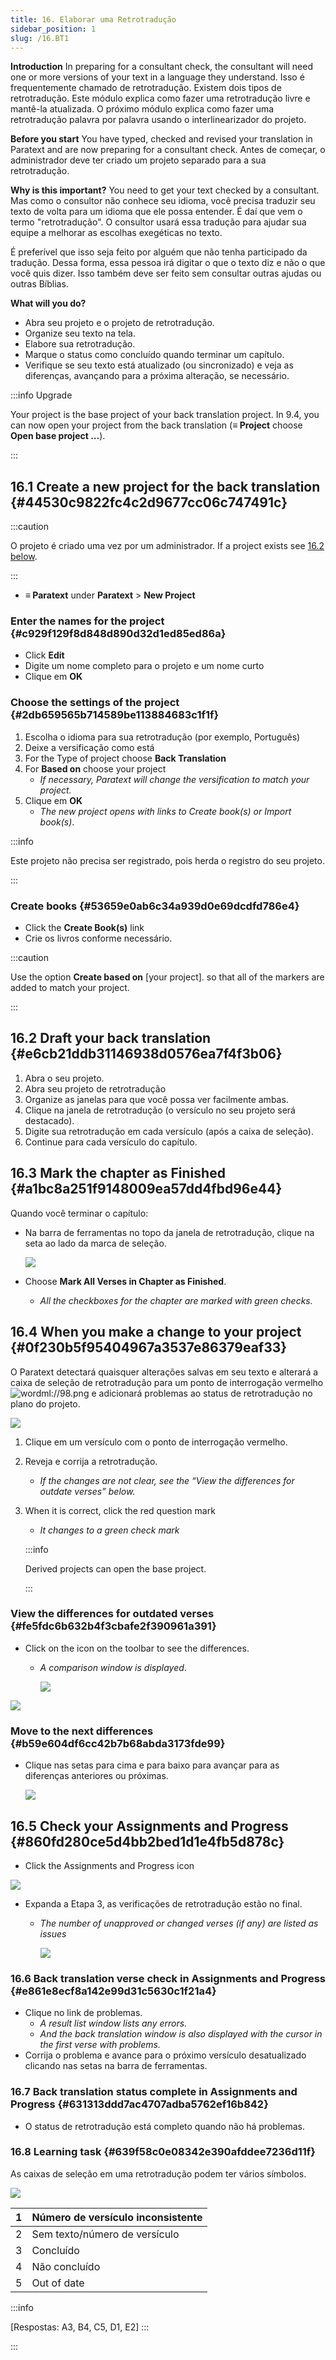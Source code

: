 ```yaml
---
title: 16. Elaborar uma Retrotradução
sidebar_position: 1
slug: /16.BT1
---
```


**Introduction**  In preparing for a consultant check, the consultant will need one or more versions of your text in a language they understand. Isso é frequentemente chamado de retrotradução. Existem dois tipos de retrotradução. Este módulo explica como fazer uma retrotradução livre e mantê-la atualizada. O próximo módulo explica como fazer uma retrotradução palavra por palavra usando o interlinearizador do projeto.

**Before you start**  You have typed, checked and revised your translation in Paratext and are now preparing for a consultant check. Antes de começar, o administrador deve ter criado um projeto separado para a sua retrotradução.

**Why is this important?**  You need to get your text checked by a consultant. Mas como o consultor não conhece seu idioma, você precisa traduzir seu texto de volta para um idioma que ele possa entender. É daí que vem o termo "retrotradução". O consultor usará essa tradução para ajudar sua equipe a melhorar as escolhas exegéticas no texto.

É preferível que isso seja feito por alguém que não tenha participado da tradução. Dessa forma, essa pessoa irá digitar o que o texto diz e não o que você quis dizer. Isso também deve ser feito sem consultar outras ajudas ou outras Bíblias.

**What will you do?**

- Abra seu projeto e o projeto de retrotradução.
- Organize seu texto na tela.
- Elabore sua retrotradução.
- Marque o status como concluído quando terminar um capítulo.
- Verifique se seu texto está atualizado (ou sincronizado) e veja as diferenças, avançando para a próxima alteração, se necessário.

:::info Upgrade

Your project is the base project of your back translation project. In 9.4, you can now open your project from the back translation (**≡ Project** choose **Open base project …**).

:::

## 16.1 Create a new project for the back translation {#44530c9822fc4c2d9677cc06c747491c}

:::caution

O projeto é criado uma vez por um administrador. If a project exists see [16.2 below](/16.BT1#e6cb21ddb31146938d0576ea7f4f3b06).

:::

- **≡ Paratext** under **Paratext** &gt; **New Project**

### **Enter the names for the project** {#c929f129f8d848d890d32d1ed85ed86a}

- Click **Edit**
- Digite um nome completo para o projeto e um nome curto
- Clique em **OK**

### **Choose the settings** **of the project** {#2db659565b714589be113884683c1f1f}

1. Escolha o idioma para sua retrotradução (por exemplo, Português)
2. Deixe a versificação como está
3. For the Type of project choose **Back Translation**
4. For **Based on** choose your project
   - _If necessary, Paratext will change the versification to match your project._
5. Clique em **OK**
   - _The new project opens with links to Create book(s) or Import book(s)_.

:::info

Este projeto não precisa ser registrado, pois herda o registro do seu projeto.

:::

### **Create books** {#53659e0ab6c34a939d0e69dcdfd786e4}

- Click the **Create Book(s)** link
- Crie os livros conforme necessário.

:::caution

Use the option **Create based on** [your project]. so that all of the markers are added to match your project.

:::

## 16.2 Draft your back translation {#e6cb21ddb31146938d0576ea7f4f3b06}

1. Abra o seu projeto.
2. Abra seu projeto de retrotradução
3. Organize as janelas para que você possa ver facilmente ambas.
4. Clique na janela de retrotradução (o versículo no seu projeto será destacado).
5. Digite sua retrotradução em cada versículo (após a caixa de seleção).
6. Continue para cada versículo do capítulo.

## 16.3 Mark the chapter as Finished {#a1bc8a251f9148009ea57dd4fbd96e44}

Quando você terminar o capítulo:

- Na barra de ferramentas no topo da janela de retrotradução, clique na seta ao lado da marca de seleção.

  ![](./1022870917.png)

- Choose **Mark All Verses in Chapter as Finished**.
  - _All the checkboxes for the chapter are marked with green checks._

## 16.4 When you make a change to your project {#0f230b5f95404967a3537e86379eaf33}

<div class='notion-row'>
<div class='notion-column' style={{width: 'calc((100% - (min(32px, 4vw) * 1)) * 0.6875)'}}>

O Paratext detectará quaisquer alterações salvas em seu texto e alterará a caixa de seleção de retrotradução para um ponto de interrogação vermelho <img src="../media/fd2a2899133a5e6932581c91e4a3f0e3.png" alt="wordml://98.png" /> e adicionará problemas ao status de retrotradução no plano do projeto.

</div><div className='notion-spacer'></div>

<div class='notion-column' style={{width: 'calc((100% - (min(32px, 4vw) * 1)) * 0.3125)'}}>

![](./2038516241.png)

</div><div className='notion-spacer'></div>
</div>

1. Clique em um versículo com o ponto de interrogação vermelho.

2. Reveja e corrija a retrotradução.
   - _If the changes are not clear, see the “View the differences for outdate verses” below._

3. When it is correct, click the red question mark

   - _It changes to a green check mark_

   :::info

   Derived projects can open the base project.

   :::

### **View the differences for outdated verses** {#fe5fdc6b632b4f3cbafe2f390961a391}

<div class='notion-row'>
<div class='notion-column' style={{width: 'calc((100% - (min(32px, 4vw) * 1)) * 0.6875)'}}>

- Click on the  icon on the toolbar to see the differences.
  - _A comparison window is displayed_.

    ![](./1718777957.png)

</div><div className='notion-spacer'></div>

<div class='notion-column' style={{width: 'calc((100% - (min(32px, 4vw) * 1)) * 0.31250000000000006)'}}>

![](./855261181.png)

</div><div className='notion-spacer'></div>
</div>

### **Move to the next differences** {#b59e604df6cc42b7b68abda3173fde99}

- Clique nas setas para cima e para baixo para avançar para as diferenças anteriores ou próximas.

  ![](./907576153.png)

## 16.5 Check your **Assignments and Progress** {#860fd280ce5d4bb2bed1d1e4fb5d878c}

<div class='notion-row'>
<div class='notion-column' style={{width: 'calc((100% - (min(32px, 4vw) * 1)) * 0.5)'}}>

- Click the Assignments and Progress icon

</div><div className='notion-spacer'></div>

<div class='notion-column' style={{width: 'calc((100% - (min(32px, 4vw) * 1)) * 0.5)'}}>

![](./470041928.png)

</div><div className='notion-spacer'></div>
</div>

- Expanda a Etapa 3, as verificações de retrotradução estão no final.
  - _The number of unapproved or changed verses (if any) are listed as_ _issues_

    ![](./1143591829.png)

### 16.6 Back translation verse check in Assignments and Progress {#e861e8ecf8a142e99d31c5630c1f21a4}

- Clique no link de problemas.
  - _A result list window lists any errors._
  - _And the back translation window is also displayed with the cursor in the first verse with problems._
- Corrija o problema e avance para o próximo versículo desatualizado clicando nas setas na barra de ferramentas.

### 16.7 Back translation status complete in Assignments and Progress {#631313ddd7ac4707adba5762ef16b842}

- O status de retrotradução está completo quando não há problemas.

### 16.8 Learning task {#639f58c0e08342e390afddee7236d11f}

As caixas de seleção em uma retrotradução podem ter vários símbolos.

![](./967840981.png)

| 1 | Número de versículo inconsistente |
| - | --------------------------------- |
| 2 | Sem texto/número de versículo     |
| 3 | Concluído                         |
| 4 | Não concluído                     |
| 5 | Out of date                       |

:::info

[Respostas: A3, B4, C5, D1, E2]
:::

:::
